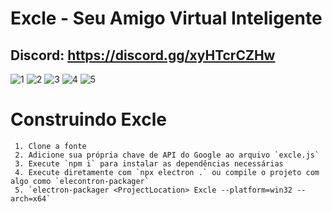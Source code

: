 # Excle - Seu Amigo Virtual Inteligente
## Discord: https://discord.gg/xyHTcrCZHw
![1](https://github.com/GujoGPS/Excle-Seu-Amigo-Virtual-Inteligente/assets/155565590/8396393b-789d-4fe7-9220-7e9ea2be4c84)
![2](https://github.com/GujoGPS/Excle-Seu-Amigo-Virtual-Inteligente/assets/155565590/b93ae87c-b651-4b47-9eca-12adaadf6f6a)
![3](https://github.com/GujoGPS/Excle-Seu-Amigo-Virtual-Inteligente/assets/155565590/d106f40c-4ef2-478a-8358-929ab4f32a1c)
![4](https://github.com/GujoGPS/Excle-Seu-Amigo-Virtual-Inteligente/assets/155565590/4b8ff71e-622e-44d7-a7c8-cef841b440a5)
![5](https://github.com/GujoGPS/Excle-Seu-Amigo-Virtual-Inteligente/assets/155565590/ae874580-310c-48cf-b9d3-1cac614518d3)
# Construindo Excle
     1. Clone a fonte
     2. Adicione sua própria chave de API do Google ao arquivo `excle.js`
     3. Execute `npm i` para instalar as dependências necessárias
     4. Execute diretamente com `npx electron .` ou compile o projeto com algo como `elecontron-packager`
     5. `electron-packager <ProjectLocation> Excle --platform=win32 --arch=x64`
